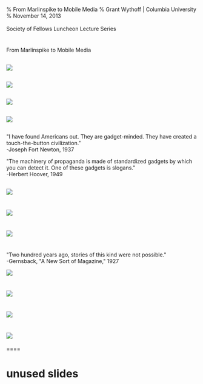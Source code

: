 % From Marlinspike to Mobile Media
% Grant Wythoff \| Columbia University
% November 14, 2013\
    \
    Society of Fellows Luncheon Lecture Series

# 
From Marlinspike to Mobile Media

## ![](images/marlinspike1.jpg)

## ![](images/cotton_baler.jpg)

## ![](images/cant_save_gas.jpg)

## ![](images/cobbled_hangers.jpg)

##

"I have found Americans out. They are gadget-minded. They have created a touch-the-button civilization."\
-Joseph Fort Newton, 1937

"The machinery of propaganda is made of standardized gadgets by which you can detect it. One of these gadgets is slogans."\
-Herbert Hoover, 1949

## ![](images/marlinspike_to_mobile.jpg)

# ![](images/mumford_big.jpg)

# ![](images/me_cover_hypnobio.jpg)

#

"Two hundred years ago, stories of this kind were not possible."\
-Gernsback, "A New Sort of Magazine," 1927

![](images/sws_cover_goggles.jpg)

# ![](images/suvin_quote.png)

# ![](images/eico_store.png)

# ![](images/telimco.jpg)

====

# unused slides